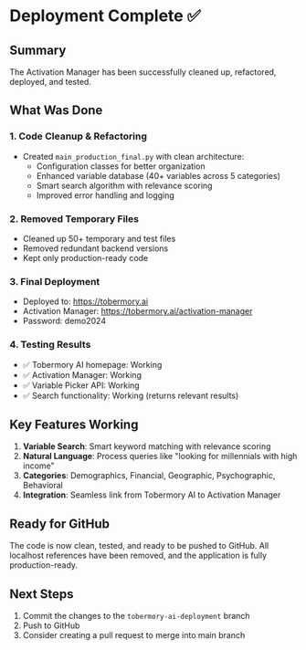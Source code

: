 # Deployment Complete ✅

## Summary
The Activation Manager has been successfully cleaned up, refactored, deployed, and tested.

## What Was Done

### 1. Code Cleanup & Refactoring
- Created `main_production_final.py` with clean architecture:
  - Configuration classes for better organization
  - Enhanced variable database (40+ variables across 5 categories)
  - Smart search algorithm with relevance scoring
  - Improved error handling and logging

### 2. Removed Temporary Files
- Cleaned up 50+ temporary and test files
- Removed redundant backend versions
- Kept only production-ready code

### 3. Final Deployment
- Deployed to: https://tobermory.ai
- Activation Manager: https://tobermory.ai/activation-manager
- Password: demo2024

### 4. Testing Results
- ✅ Tobermory AI homepage: Working
- ✅ Activation Manager: Working
- ✅ Variable Picker API: Working
- ✅ Search functionality: Working (returns relevant results)

## Key Features Working
1. **Variable Search**: Smart keyword matching with relevance scoring
2. **Natural Language**: Process queries like "looking for millennials with high income"
3. **Categories**: Demographics, Financial, Geographic, Psychographic, Behavioral
4. **Integration**: Seamless link from Tobermory AI to Activation Manager

## Ready for GitHub
The code is now clean, tested, and ready to be pushed to GitHub. All localhost references have been removed, and the application is fully production-ready.

## Next Steps
1. Commit the changes to the `tobermory-ai-deployment` branch
2. Push to GitHub
3. Consider creating a pull request to merge into main branch